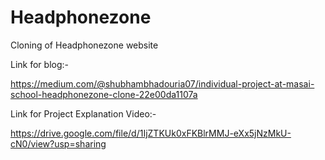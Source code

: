 # Headphonezone
Cloning of Headphonezone website

Link for blog:-

https://medium.com/@shubhambhadouria07/individual-project-at-masai-school-headphonezone-clone-22e00da1107a

Link for Project Explanation Video:-

https://drive.google.com/file/d/1IjZTKUk0xFKBlrMMJ-eXx5jNzMkU-cN0/view?usp=sharing

